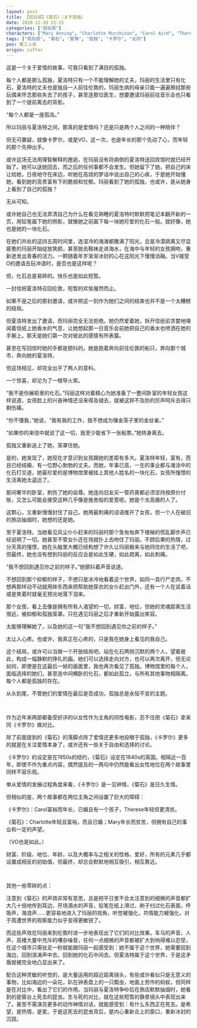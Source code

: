 ```yaml
---
layout: post
title: 【观后感】《菊石》（关于孤独）
date: 2020-12-28 22:25
categories: ["观后感"]
characters: ["Mary Anning", "Charlotte Murchison", "Carol Aird", "Therese Belivet"]
tags: ["观后感", "菊石", "爱情", "孤独", "卡罗尔", "女同"]
pov: 第三人称
origin: Lofter
---
```


这是一个关于爱情的故事，可我只看到了满目的孤独。

每个人都是那么孤独，夏洛特只有一个不能理解她的丈夫，玛丽的生活里只有化石，夏洛特的丈夫也是独自一人前往伦敦的，玛丽生病的母亲只能一遍遍擦拭那些玩偶来怀念那些失去了的孩子，甚至连那位医生，想要邀请玛丽前往音乐会也只看到了一个提前离去的背影。

“每个人都是一座孤岛。”

所以玛丽与夏洛特之间，那真的是爱情吗？还是只是两个人之间的一种陪伴？

但无可置疑，就像卡罗尔，或是VO，这一次，也是年长的那个先动了心，而年轻的那个先伸出手。

或许这场无法用理智解释的邂逅，在玛丽没有将病倒的夏洛特送回宾馆时就已经开始了。她可以送她回去，而之后的任何事都不会发生。但她留下了她，把自己的床让给她，日夜地守在床边，听她在高烧的梦话中说出自己的心疾，于是她开始懂她，看到她的高贵富有下的脆弱和忧郁。玛丽看到了她的孤独，也或许，是从她身上看到了自己的孤独？

无从可知。

或许她自己也无法弄清自己为什么在看见熟睡的夏洛特时默默把笔记本翻开新的一页，用铅笔画下她的侧影，就像她之前画下每一块她珍爱的化石一般。就好像，她也是她的一块化石。

在她们共处的这四五周时间里，连湿冷的海滩都撒满了阳光，总是冷漠疏离又尽显疲惫的玛丽开始绽放笑颜，甚至脱去鞋袜走进海水，在海中与年轻的女孩拥吻，重新迸发出青春的活力。一颗随着年岁渐渐冰封的心在这阳光下慢慢消融。当V接受O的邀请去玩冲浪时，是否也是这样呢？

但，化石总是易碎的。快乐也是如此短暂。

一封信把夏洛特召回伦敦，短暂的欢愉戛然而止。

如果不是之后的那封邀请，或许把这一刻作为她们之间的结束也并不是一个太糟糕的结局。

但夏洛特发出了邀请，而玛丽完全无法拒绝。她仍然爱着她，拆开信纸前贪婪地嗅闻着信纸上她香水的气息，让她想起那一日音乐会前她把自己的香水也喷洒在她的手腕上。那天是她们第一次对彼此的感情有所表露。

甚至在写回信时她的手都是颤抖的。她是跑着奔向前往伦敦的船只，奔向那个城市，奔向她的夏洛特。

但这场相见，却完全出乎了两人的意料。

一个惊喜，却沦为了一根导火索。

“我不是你展柜里的化石。”玛丽这样对着精心为她准备了一整间卧室的年轻女孩这样说道，女孩脸上的兴奋神情还没来得及褪去，就被这猝不及防的厉声呵斥击得只剩伤痛。

“你不懂我，”她说，“我有我的工作，我不想成为镶金笼子里的金丝雀。”

“如果你的来信中就说了这一切，我至少能省下一张船票。”她转身离去。

孤独又重新追上了她，笼罩住她。

是的，她发现了，她现在才意识到女孩跟她的差距有多大。夏洛特年轻，富有，而且已经结婚，有一位野心勃勃的丈夫。而她，年事已高，一生的事业都与滩涂中的化石打交道，她最珍爱的是博物馆里被挂上其他人姓名的一块化石，女孩所憧憬的生活离她太遥远了。

那间奢华的卧室，刺伤了她的自尊。她连向旧友买一管药膏都必须坚持按原价付账，又怎么可能会接受这种几乎像是施舍般的爱意呢。她是个太高傲的人了。

这颗心，又重新慢慢封住了自己。她用最刺痛的话语推开了女孩，但一个人在破旧的旅店抽烟时，她想的还是她。

至于夏洛特。当她看见风尘仆仆赶来的玛丽时那个急匆匆奔下楼梯的慌乱脚步声已经说明了一切。她甚至不管女仆还在场就扑上去吻住了玛丽。不顾后果的热情，过分天真的憧憬，她在头脑里大概已经构想了许久让玛丽搬来与她同住的生活了吧，但最终，她也没有想到玛丽的反应会是如此生硬，如此疏离，如此刺痛。

“我不想回到遇见你之前的样子。”她颤抖着声音说道。

不想回到那个抑郁的样子，不想只是冰冷地看着这个世界，如同一具行尸走肉，不想再那样动不动就用摔东西来把帮助她穿衣的女仆赶出门外，还有一个人在说着话或是笑着时就毫无预兆地落下泪来。

那个女孩，看上去像是拥有所有人渴望的一切，财富，地位，但她的灵魂距离生活很远，被抑郁和孤独笼罩。只在遇见玛丽之后才重新开始露出笑容。

太能够理解她了，以及她的这一句“我不想回到遇见你之前的样子。”

太让人心疼。也或许，我真正在心疼的，只是我在她身上看见的我自己。

这个结局，或许可以当做一个开放结局吧。站在化石两侧沉默的两个人，望着彼此，构成一幅静默的挣扎的画。她们可以选择走向对方，也可以再次离开，但无论如何，即使是在这最后一帧的画面里，我也再次看见了孤独。博物馆里的每个人，面临选择的她们，甚至连中间横卧的化石，都如此孤立，与所有其他事物相隔离。每个人都是孤独的存在。

从头到尾，不管她们的爱情在最后是否成功，孤独总是永恒不变的主题。

<br>

作为近年来两部都备受好评的以女性作为主角的同性电影，忍不住把《菊石》拿来同《卡罗尔》做对比。

除了前面提到的《菊石》的落脚点除了爱情还更多地投眼于孤独，《卡罗尔》更多的就是在关注爱情本身了，或许还有一些关于自由和选择的讨论。

《卡罗尔》的设定是在1950s的纽约，《菊石》设定在1840s的英国。相隔近一百年，即使不作为重点内容，偶然提及的一两句中仍然能看出女性地位在两个故事里同样不容乐观。

单从爱情的发展过程角度来看，《卡罗尔》是一见钟情，《菊石》是日久生情。

但相似的是，两个故事都在两位主角之间设置了巨大的障碍：

《卡罗尔》：Carol富裕而年长，已婚且有一个孩子，Therese年轻但更清贫。

《菊石》：Charlotte年轻且富裕，而且已婚；Mary年长而贫苦，但拥有自己的事业和一定的声望。

（VO也是如此。）

财富、阶级、地位、年龄，以及大概率与之相关的性格、爱好，所有的元素几乎都设置成相反的初始值，但最终，却总会默默地相互吸引，相互靠近。

<br>

其他一些零碎的点：

注意到《菊石》的声效非常有意思，总是把平日里不会太注意到的细微的声音都扩大几十倍地传到耳边，开场滴水的声音，铅笔在纸上滑过，刷子扫过化石表面，呼吸声，海浪声……更容易地进入了玛丽的视角，听觉被强化，共情能力被强化，对于周遭世界的观察能力似乎变得更敏锐了。

而这些声效在玛丽来到伦敦时进一步地表现出了它们的对比效果。车马的声音，人声，高楼大厦中充斥的嘈杂噪音，任何一点细微的声音都被扩大到响得难以忍受，在这个城市只需驻足一秒就能跟玛丽一起感受到：她不属于这个世界，她需要回到海边，回到浪涛声中去，回到她的化石中间去。但夏洛特属于这个世界，于是这矛盾就被完全地凸显出来了。

配合这种灵敏的听觉的，是大量运用的超近距离镜头，有些或许看似只是无意义的事物，比如海边的一朵花，趴在钟表盘上的一只瓢虫，地面上劳作的蚂蚁，但同样是在对比中，看出了它们的作用。当玛丽与夏洛特争吵后在旅店默默抽烟时，她看到的是窗台上死去的昆虫。生与死的对比，就在这些短暂的静景镜头中表现出来了。甚至不需演员更多的动作神情对话，就能感受到：有什么东西正在死去。是希望，是热情，是爱。于是这死去的昆虫背后，是内心重新合上的窗口，重新冰封的沉寂。
